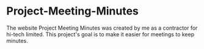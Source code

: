 # Project-Meeting-Minutes
The website Project Meeting Minutes was created by me as a contractor for hi-tech limited. This project's goal is to make it easier for meetings to keep minutes.
